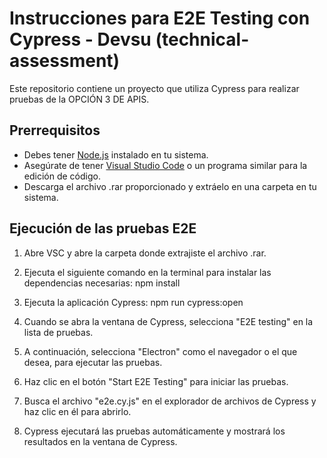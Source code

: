 # Instrucciones para E2E Testing con Cypress - Devsu (technical-assessment)

Este repositorio contiene un proyecto que utiliza Cypress para realizar pruebas de la OPCIÓN 3 DE APIS.

## Prerrequisitos

- Debes tener [Node.js](https://nodejs.org/) instalado en tu sistema.
- Asegúrate de tener [Visual Studio Code](https://code.visualstudio.com/) o un programa similar para la edición de código.
- Descarga el archivo .rar proporcionado y extráelo en una carpeta en tu sistema.

## Ejecución de las pruebas E2E

1. Abre VSC y abre la carpeta donde extrajiste el archivo .rar.

2. Ejecuta el siguiente comando en la terminal para instalar las dependencias necesarias: npm install

3. Ejecuta la aplicación Cypress: npm run cypress:open

4. Cuando se abra la ventana de Cypress, selecciona "E2E testing" en la lista de pruebas.

5. A continuación, selecciona "Electron" como el navegador o el que desea, para ejecutar las pruebas.

6. Haz clic en el botón "Start E2E Testing" para iniciar las pruebas.

7. Busca el archivo "e2e.cy.js" en el explorador de archivos de Cypress y haz clic en él para abrirlo.

8. Cypress ejecutará las pruebas automáticamente y mostrará los resultados en la ventana de Cypress.
 

